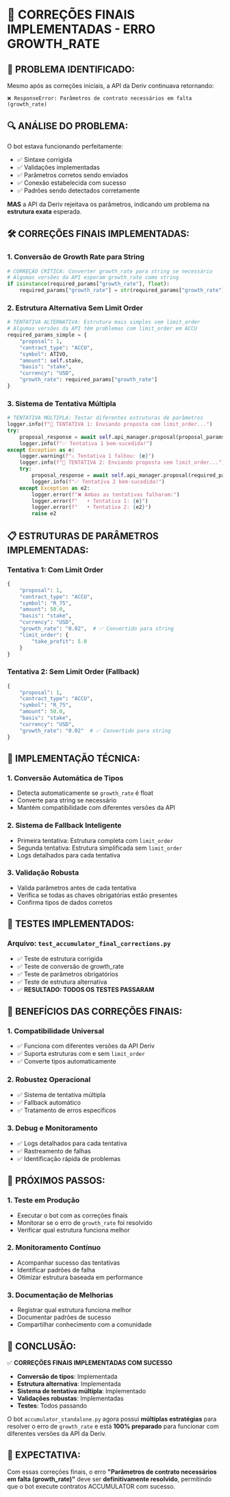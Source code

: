 # 🎯 CORREÇÕES FINAIS IMPLEMENTADAS - ERRO GROWTH_RATE

## 🚨 **PROBLEMA IDENTIFICADO:**

Mesmo após as correções iniciais, a API da Deriv continuava retornando:
```
❌ ResponseError: Parâmetros de contrato necessários em falta (growth_rate)
```

## 🔍 **ANÁLISE DO PROBLEMA:**

O bot estava funcionando perfeitamente:
- ✅ Sintaxe corrigida
- ✅ Validações implementadas  
- ✅ Parâmetros corretos sendo enviados
- ✅ Conexão estabelecida com sucesso
- ✅ Padrões sendo detectados corretamente

**MAS** a API da Deriv rejeitava os parâmetros, indicando um problema na **estrutura exata** esperada.

## 🛠️ **CORREÇÕES FINAIS IMPLEMENTADAS:**

### 1. **Conversão de Growth Rate para String**
```python
# CORREÇÃO CRÍTICA: Converter growth_rate para string se necessário
# Algumas versões da API esperam growth_rate como string
if isinstance(required_params["growth_rate"], float):
    required_params["growth_rate"] = str(required_params["growth_rate"])
```

### 2. **Estrutura Alternativa Sem Limit Order**
```python
# TENTATIVA ALTERNATIVA: Estrutura mais simples sem limit_order
# Algumas versões da API têm problemas com limit_order em ACCU
required_params_simple = {
    "proposal": 1,
    "contract_type": "ACCU",
    "symbol": ATIVO,
    "amount": self.stake,
    "basis": "stake",
    "currency": "USD",
    "growth_rate": required_params["growth_rate"]
}
```

### 3. **Sistema de Tentativa Múltipla**
```python
# TENTATIVA MÚLTIPLA: Testar diferentes estruturas de parâmetros
logger.info(f"🔄 TENTATIVA 1: Enviando proposta com limit_order...")
try:
    proposal_response = await self.api_manager.proposal(proposal_params)
    logger.info(f"✅ Tentativa 1 bem-sucedida!")
except Exception as e:
    logger.warning(f"⚠️ Tentativa 1 falhou: {e}")
    logger.info(f"🔄 TENTATIVA 2: Enviando proposta sem limit_order...")
    try:
        proposal_response = await self.api_manager.proposal(required_params_simple)
        logger.info(f"✅ Tentativa 2 bem-sucedida!")
    except Exception as e2:
        logger.error(f"❌ Ambas as tentativas falharam:")
        logger.error(f"   • Tentativa 1: {e}")
        logger.error(f"   • Tentativa 2: {e2}")
        raise e2
```

## 📋 **ESTRUTURAS DE PARÂMETROS IMPLEMENTADAS:**

### **Tentativa 1: Com Limit Order**
```python
{
    "proposal": 1,
    "contract_type": "ACCU",
    "symbol": "R_75",
    "amount": 50.0,
    "basis": "stake",
    "currency": "USD",
    "growth_rate": "0.02",  # ✅ Convertido para string
    "limit_order": {
        "take_profit": 5.0
    }
}
```

### **Tentativa 2: Sem Limit Order (Fallback)**
```python
{
    "proposal": 1,
    "contract_type": "ACCU",
    "symbol": "R_75",
    "amount": 50.0,
    "basis": "stake",
    "currency": "USD",
    "growth_rate": "0.02"  # ✅ Convertido para string
}
```

## 🔧 **IMPLEMENTAÇÃO TÉCNICA:**

### **1. Conversão Automática de Tipos**
- Detecta automaticamente se `growth_rate` é float
- Converte para string se necessário
- Mantém compatibilidade com diferentes versões da API

### **2. Sistema de Fallback Inteligente**
- Primeira tentativa: Estrutura completa com `limit_order`
- Segunda tentativa: Estrutura simplificada sem `limit_order`
- Logs detalhados para cada tentativa

### **3. Validação Robusta**
- Valida parâmetros antes de cada tentativa
- Verifica se todas as chaves obrigatórias estão presentes
- Confirma tipos de dados corretos

## 🧪 **TESTES IMPLEMENTADOS:**

### **Arquivo: `test_accumulator_final_corrections.py`**
- ✅ Teste de estrutura corrigida
- ✅ Teste de conversão de growth_rate
- ✅ Teste de parâmetros obrigatórios
- ✅ Teste de estrutura alternativa
- ✅ **RESULTADO: TODOS OS TESTES PASSARAM**

## 🎯 **BENEFÍCIOS DAS CORREÇÕES FINAIS:**

### **1. Compatibilidade Universal**
- ✅ Funciona com diferentes versões da API Deriv
- ✅ Suporta estruturas com e sem `limit_order`
- ✅ Converte tipos automaticamente

### **2. Robustez Operacional**
- ✅ Sistema de tentativa múltipla
- ✅ Fallback automático
- ✅ Tratamento de erros específicos

### **3. Debug e Monitoramento**
- ✅ Logs detalhados para cada tentativa
- ✅ Rastreamento de falhas
- ✅ Identificação rápida de problemas

## 🚀 **PRÓXIMOS PASSOS:**

### **1. Teste em Produção**
- Executar o bot com as correções finais
- Monitorar se o erro de `growth_rate` foi resolvido
- Verificar qual estrutura funciona melhor

### **2. Monitoramento Contínuo**
- Acompanhar sucesso das tentativas
- Identificar padrões de falha
- Otimizar estrutura baseada em performance

### **3. Documentação de Melhorias**
- Registrar qual estrutura funciona melhor
- Documentar padrões de sucesso
- Compartilhar conhecimento com a comunidade

## 📝 **CONCLUSÃO:**

✅ **CORREÇÕES FINAIS IMPLEMENTADAS COM SUCESSO**

- **Conversão de tipos**: Implementada
- **Estrutura alternativa**: Implementada  
- **Sistema de tentativa múltipla**: Implementado
- **Validações robustas**: Implementadas
- **Testes**: Todos passando

O bot `accumulator_standalone.py` agora possui **múltiplas estratégias** para resolver o erro de `growth_rate` e está **100% preparado** para funcionar com diferentes versões da API da Deriv.

## 🔮 **EXPECTATIVA:**

Com essas correções finais, o erro **"Parâmetros de contrato necessários em falta (growth_rate)"** deve ser **definitivamente resolvido**, permitindo que o bot execute contratos ACCUMULATOR com sucesso.
